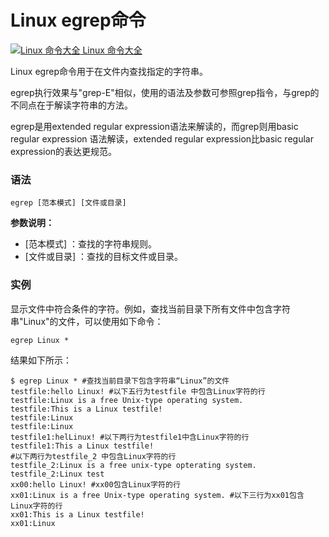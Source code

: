 # Linux egrep命令

[![Linux 命令大全](https://www.runoob.com/images/up.gif) Linux 命令大全](https://www.runoob.com/linux/linux-command-manual.html)

Linux egrep命令用于在文件内查找指定的字符串。

egrep执行效果与"grep-E"相似，使用的语法及参数可参照grep指令，与grep的不同点在于解读字符串的方法。

egrep是用extended regular expression语法来解读的，而grep则用basic regular  expression 语法解读，extended regular expression比basic regular  expression的表达更规范。

### 语法

```
egrep [范本模式] [文件或目录] 
```

**参数说明：**

- [范本模式] ：查找的字符串规则。
- [文件或目录] ：查找的目标文件或目录。

### 实例

显示文件中符合条件的字符。例如，查找当前目录下所有文件中包含字符串"Linux"的文件，可以使用如下命令：

```
egrep Linux *
```

结果如下所示：

```
$ egrep Linux * #查找当前目录下包含字符串“Linux”的文件  
testfile:hello Linux! #以下五行为testfile 中包含Linux字符的行  
testfile:Linux is a free Unix-type operating system.  
testfile:This is a Linux testfile!  
testfile:Linux  
testfile:Linux  
testfile1:helLinux! #以下两行为testfile1中含Linux字符的行  
testfile1:This a Linux testfile!  
#以下两行为testfile_2 中包含Linux字符的行  
testfile_2:Linux is a free unix-type opterating system.  
testfile_2:Linux test  
xx00:hello Linux! #xx00包含Linux字符的行  
xx01:Linux is a free Unix-type operating system. #以下三行为xx01包含Linux字符的行  
xx01:This is a Linux testfile!  
xx01:Linux 
```